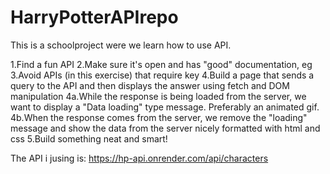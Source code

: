 # HarryPotterAPIrepo

This is a schoolproject were we learn how to use API. 

1.Find a fun API
2.Make sure it's open and has "good" documentation, eg
3.Avoid APIs (in this exercise) that require key
4.Build a page that sends a query to the API and then displays the answer using fetch and DOM manipulation
    4a.While the response is being loaded from the server, we want to display a "Data loading" type message. Preferably an animated gif.
    4b.When the response comes from the server, we remove the "loading" message and show the data from the server nicely formatted with html and css
5.Build something neat and smart!

The API i jusing is: https://hp-api.onrender.com/api/characters




